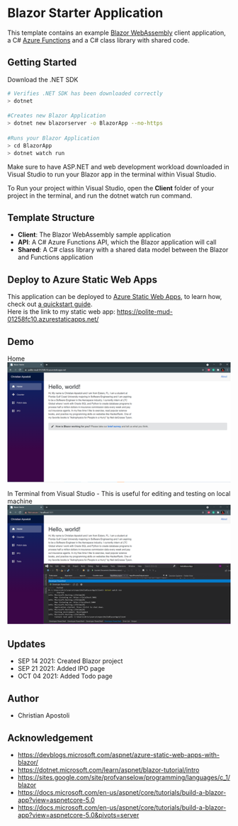 # Blazor Starter Application

This template contains an example [Blazor WebAssembly](https://docs.microsoft.com/aspnet/core/blazor/?view=aspnetcore-3.1#blazor-webassembly) client application, a C# [Azure Functions](https://docs.microsoft.com/azure/azure-functions/functions-overview) and a C# class library with shared code.

## Getting Started
Download the .NET SDK
``` sh
# Verifies .NET SDK has been downloaded correctly
> dotnet

#Creates new Blazor Application
> dotnet new blazorserver -o BlazorApp --no-https

#Runs your Blazor Application
> cd BlazorApp
> dotnet watch run
```
Make sure to have ASP.NET and web development workload downloaded in Visual Studio to run your Blazor app in the terminal within Visual Studio.

To Run your project within Visual Studio, open the **Client** folder of your project in the terminal, and run the dotnet watch run command.

## Template Structure

- **Client**: The Blazor WebAssembly sample application
- **API**: A C# Azure Functions API, which the Blazor application will call
- **Shared**: A C# class library with a shared data model between the Blazor and Functions application

## Deploy to Azure Static Web Apps

This application can be deployed to [Azure Static Web Apps](https://docs.microsoft.com/azure/static-web-apps), to learn how, check out [a quickstart guide](https://aka.ms/blazor-swa/quickstart). <br/>
Here is the link to my static web app: https://polite-mud-01258fc10.azurestaticapps.net/

## Demo
Home
![Sample Image](BlazorAppv1.PNG)

In Terminal from Visual Studio - This is useful for editing and testing on local machine
![Sample Image](BlazorAppFromTerminal.PNG)

## Updates
- SEP 14 2021: Created Blazor project
- SEP 21 2021: Added IPO page
- OCT 04 2021: Added Todo page

## Author
- Christian Apostoli

## Acknowledgement 
- https://devblogs.microsoft.com/aspnet/azure-static-web-apps-with-blazor/
- https://dotnet.microsoft.com/learn/aspnet/blazor-tutorial/intro
- https://sites.google.com/site/profvanselow/programming/languages/c_1/blazor 
- https://docs.microsoft.com/en-us/aspnet/core/tutorials/build-a-blazor-app?view=aspnetcore-5.0
- https://docs.microsoft.com/en-us/aspnet/core/tutorials/build-a-blazor-app?view=aspnetcore-5.0&pivots=server


